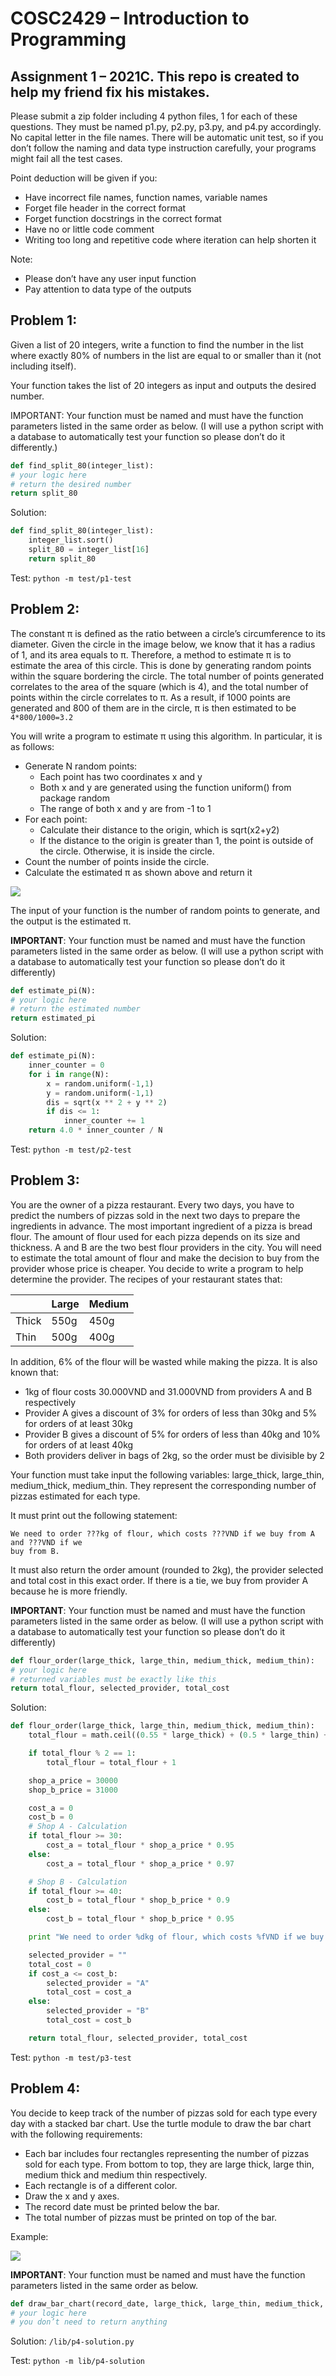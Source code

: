 # COSC2429 – Introduction to Programming
## Assignment 1 – 2021C. This repo is created to help my friend fix his mistakes.

Please submit a zip folder including 4 python files, 1 for each of these questions. They must
be named p1.py, p2.py, p3.py, and p4.py accordingly. No capital letter in the file names. There
will be automatic unit test, so if you don’t follow the naming and data type instruction
carefully, your programs might fail all the test cases.

Point deduction will be given if you:

- Have incorrect file names, function names, variable names
- Forget file header in the correct format
- Forget function docstrings in the correct format
- Have no or little code comment
- Writing too long and repetitive code where iteration can help shorten it

Note:

- Please don’t have any user input function
- Pay attention to data type of the outputs


## Problem 1:
Given a list of 20 integers, write a function to find the number in the list where exactly 80%
of numbers in the list are equal to or smaller than it (not including itself).

Your function takes the list of 20 integers as input and outputs the desired number.

IMPORTANT: Your function must be named and must have the function parameters listed in the same
order as below. (I will use a python script with a database to automatically test your function
so please don’t do it differently.)

```python
def find_split_80(integer_list):
# your logic here
# return the desired number
return split_80
```

Solution:
```python
def find_split_80(integer_list):
    integer_list.sort()
    split_80 = integer_list[16]
    return split_80
```

Test: `python -m test/p1-test`


## Problem 2:
The constant π is defined as the ratio between a circle’s circumference to its diameter.
Given the circle in the image below, we know that it has a radius of 1, and its area equals to π.
Therefore, a method to estimate π is to estimate the area of this circle. This is done by
generating random points within the square bordering the circle. The total number of
points generated correlates to the area of the square (which is 4), and the total number of
points within the circle correlates to π. As a result, if 1000 points are generated and 800 of
them are in the circle, π is then estimated to be `4*800/1000=3.2`

You will write a program to estimate π using this algorithm. In particular, it is as follows:
- Generate N random points:
  - Each point has two coordinates x and y
  - Both x and y are generated using the function uniform() from package random
  - The range of both x and y are from -1 to 1
- For each point:
  - Calculate their distance to the origin, which is sqrt(x2+y2)
  - If the distance to the origin is greater than 1, the point is outside of the circle. Otherwise, it is inside the circle.
- Count the number of points inside the circle.
- Calculate the estimated π as shown above and return it

![](/images/1.png)

The input of your function is the number of random points to generate, and the output is
the estimated π.

**IMPORTANT**: Your function must be named and must have the function parameters listed
in the same order as below. (I will use a python script with a database to automatically test
your function so please don’t do it differently)
```python
def estimate_pi(N):
# your logic here
# return the estimated number
return estimated_pi
```

Solution:
```python
def estimate_pi(N):
    inner_counter = 0
    for i in range(N):
        x = random.uniform(-1,1)
        y = random.uniform(-1,1)
        dis = sqrt(x ** 2 + y ** 2)
        if dis <= 1:
            inner_counter += 1
    return 4.0 * inner_counter / N
```

Test: `python -m test/p2-test`

## Problem 3:
You are the owner of a pizza restaurant. Every two days, you have to predict the numbers
of pizzas sold in the next two days to prepare the ingredients in advance. The most
important ingredient of a pizza is bread flour. The amount of flour used for each pizza
depends on its size and thickness. A and B are the two best flour providers in the city. You
will need to estimate the total amount of flour and make the decision to buy from the
provider whose price is cheaper. You decide to write a program to help determine the
provider. The recipes of your restaurant states that:



|       | Large | Medium |
|-------|-------|--------|
| Thick | 550g  | 450g   |
| Thin  | 500g  | 400g   |



In addition, 6% of the flour will be wasted while making the pizza.
It is also known that:

- 1kg of flour costs 30.000VND and 31.000VND from providers A and B respectively
- Provider A gives a discount of 3% for orders of less than 30kg and 5% for orders of at least 30kg
- Provider B gives a discount of 5% for orders of less than 40kg and 10% for orders of at least 40kg
- Both providers deliver in bags of 2kg, so the order must be divisible by 2

Your function must take input the following variables: large_thick, large_thin,
medium_thick, medium_thin. They represent the corresponding number of pizzas
estimated for each type.

It must print out the following statement:

```
We need to order ???kg of flour, which costs ???VND if we buy from A and ???VND if we
buy from B.
```

It must also return the order amount (rounded to 2kg), the provider selected and total cost
in this exact order. If there is a tie, we buy from provider A because he is more friendly.

**IMPORTANT**: Your function must be named and must have the function parameters listed
in the same order as below. (I will use a python script with a database to automatically test
your function so please don’t do it differently)

```python
def flour_order(large_thick, large_thin, medium_thick, medium_thin):
# your logic here
# returned variables must be exactly like this
return total_flour, selected_provider, total_cost
```

Solution:
```python
def flour_order(large_thick, large_thin, medium_thick, medium_thin):
    total_flour = math.ceil((0.55 * large_thick) + (0.5 * large_thin) +  (0.45 * medium_thick) + (0.4* medium_thin))

    if total_flour % 2 == 1:
        total_flour = total_flour + 1

    shop_a_price = 30000
    shop_b_price = 31000

    cost_a = 0
    cost_b = 0
    # Shop A - Calculation
    if total_flour >= 30:
        cost_a = total_flour * shop_a_price * 0.95
    else:
        cost_a = total_flour * shop_a_price * 0.97

    # Shop B - Calculation
    if total_flour >= 40:
        cost_b = total_flour * shop_b_price * 0.9
    else:
        cost_b = total_flour * shop_b_price * 0.95

    print "We need to order %dkg of flour, which costs %fVND if we buy from A and %fVND if we buy from B."%(total_flour, cost_a, cost_b)

    selected_provider = ""
    total_cost = 0
    if cost_a <= cost_b:
        selected_provider = "A"
        total_cost = cost_a
    else:
        selected_provider = "B"
        total_cost = cost_b

    return total_flour, selected_provider, total_cost
```

Test: `python -m test/p3-test`


## Problem 4:
You decide to keep track of the number of pizzas sold for each type every day with a stacked bar chart.
Use the turtle module to draw the bar chart with the following requirements:

- Each bar includes four rectangles representing the number of pizzas sold for each type. From bottom to top,
they are large thick, large thin, medium thick and medium thin respectively.
- Each rectangle is of a different color.
- Draw the x and y axes.
- The record date must be printed below the bar.
- The total number of pizzas must be printed on top of the bar.

Example:

![](/images/2.png)

**IMPORTANT**: Your function must be named and must have the function parameters listed
in the same order as below.

```python
def draw_bar_chart(record_date, large_thick, large_thin, medium_thick, medium_thin):
# your logic here
# you don’t need to return anything
```

Solution: `/lib/p4-solution.py`

Test: `python -m lib/p4-solution`
